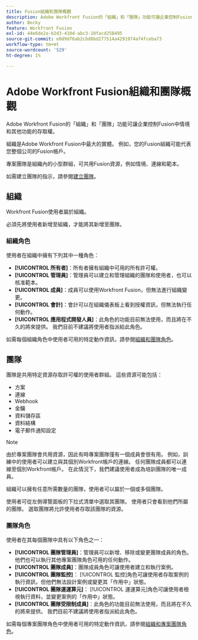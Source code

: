 ```yaml
---
title: Fusion組織和團隊概觀
description: Adobe Workfront Fusion的「組織」和「團隊」功能可讓企業控制Fusion中情境和其他功能的存取權。
author: Becky
feature: Workfront Fusion
exl-id: 44e6de2a-b2d3-410d-abc3-10facd258495
source-git-commit: e0d9d76ab2cbd8bd277514a4291974af4fceba73
workflow-type: tm+mt
source-wordcount: '529'
ht-degree: 1%

---
```


# Adobe Workfront Fusion組織和團隊概觀

Adobe Workfront Fusion的「組織」和「團隊」功能可讓企業控制Fusion中情境和其他功能的存取權。

組織是Adobe Workfront Fusion中最大的實體。 例如，您的Fusion組織可能代表您整個公司的Fusion帳戶。

專案團隊是組織內的小型群組，可共用Fusion資源，例如情境、連線和範本。

如需建立團隊的指示，請參閱[建立團隊](/help/workfront-fusion/set-up-and-manage-workfront-fusion/set-up-and-manage-orgs-and-teams/set-up-orgs-teams-and-users/create-a-team.md)。

## 組織

Workfront Fusion使用者屬於組織。

必須先將使用者新增至組織，才能將其新增至團隊。

### 組織角色

使用者在組織中擁有下列其中一種角色：

* **[!UICONTROL 所有者]**：所有者擁有組織中可用的所有許可權。
* **[!UICONTROL 管理員]**：管理員可以建立和管理組織的團隊和使用者，也可以核准範本。
* **[!UICONTROL 成員]**：成員可以使用Workfront Fusion，但無法進行組織變更。
* **[!UICONTROL 會計]**：會計可以在組織儀表板上看到授權資訊，但無法執行任何動作。
* **[!UICONTROL 應用程式開發人員]**：此角色的功能目前無法使用，而且將在不久的將來提供。 我們目前不建議將使用者指派給此角色。

如需每個組織角色中使用者可用的特定動作資訊，請參閱[組織和團隊角色](/help/workfront-fusion/references/licenses-and-roles/organization-roles.md)。

## 團隊

團隊是共用特定資源存取許可權的使用者群組。 這些資源可能包括：

* 方案
* 連線
* Webhook
* 金鑰
* 資料儲存區
* 資料結構
* 電子郵件通知設定

>[!NOTE]
>
>由於專案團隊會共用資源，因此有時專案團隊僅有一個成員會很有用。 例如，訓練中的使用者可以建立與其個別Workfront帳戶的連線。 任何團隊成員都可以連線至個別Workfront帳戶。 在此情況下，我們建議使用者成為培訓團隊的唯一成員。

組織可以擁有任意所需數量的團隊，使用者可以屬於一個或多個團隊。

使用者可從左側導覽面板的下拉式清單中選取其團隊。 使用者只會看到他們所屬的團隊。 選取團隊將允許使用者存取該團隊的資源。

### 團隊角色

使用者在其每個團隊中具有以下角色之一：

* **[!UICONTROL 團隊管理員]**：管理員可以新增、移除或變更團隊成員的角色。 他們也可以執行其他專案團隊角色可用的任何動作。
* **[!UICONTROL 團隊成員]**：團隊成員角色可讓使用者建立和執行案例。
* **[!UICONTROL 團隊監控]**： [!UICONTROL 監控]角色可讓使用者存取案例的執行資訊，但他們無法設計案例或變更其「作用中」狀態。
* **[!UICONTROL 團隊運運算元]**： [!UICONTROL 運運算元]角色可讓使用者檢視執行資料，並變更案例的「作用中」狀態。
* **[!UICONTROL 團隊受限制成員]**：此角色的功能目前無法使用，而且將在不久的將來提供。 我們目前不建議將使用者指派給此角色。

如需每個專案團隊角色中使用者可用的特定動作資訊，請參閱[組織和專案團隊角色](/help/workfront-fusion/references/licenses-and-roles/organization-roles.md)。
